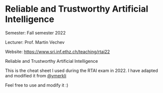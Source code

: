 # Reliable and Trustworthy Artificial Intelligence

Semester: Fall semester 2022

Lecturer: Prof. Martin Vechev

Website: https://www.sri.inf.ethz.ch/teaching/rtai22

Reliable and Trustworthy Artificial Intelligence

This is the cheat sheet I used during the RTAI exam in 2022. I have adapted and modified it from [@ymerkli](https://github.com/ymerkli/eth-summaries/tree/master/reliable-artificial-intelligence)

Feel free to use and modify it :)
